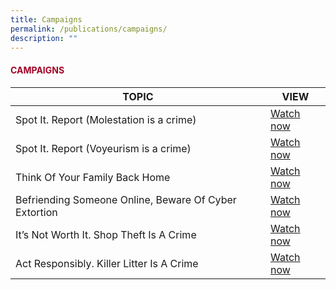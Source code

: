 ```yaml
---
title: Campaigns
permalink: /publications/campaigns/
description: ""
---
```

#### <font style="color:#a20427;">CAMPAIGNS</font>

| TOPIC | VIEW |
| -------- | -------- |
| Spot It. Report (Molestation is a crime)|  [Watch now](https://www.youtube.com/watch?v=sreFTXJpRrw&amp;t=2s&amp;ab_channel=Entertainment-Mediacorp)    |
| Spot It. Report (Voyeurism is a crime) |  [Watch now](https://www.youtube.com/watch?v=PsgBwyNzQ6w&amp;ab_channel=Entertainment-Mediacorp )    |
| Think Of Your Family Back Home |  [Watch now](https://www.youtube.com/watch?v=wfsQ_2e_y-M&amp;ab_channel=Entertainment-Mediacorp)    |
| Befriending Someone Online, Beware Of Cyber Extortion  |  [Watch now](https://www.youtube.com/watch?v=wfsQ_2e_y-M&amp;ab_channel=Entertainment-Mediacorp)    |
| It’s Not Worth It. Shop Theft Is A Crime |  [Watch now](https://www.youtube.com/watch?v=wfsQ_2e_y-M&amp;ab_channel=Entertainment-Mediacorp)    |
| Act Responsibly. Killer Litter Is A Crime |  [Watch now](https://www.youtube.com/watch?v=wfsQ_2e_y-M&amp;ab_channel=Entertainment-Mediacorp)    |